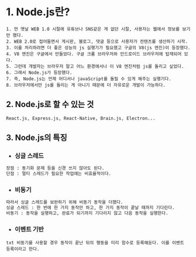 # 1. Node.js란?

```
1. 먼 옛날 WEB 1.0 시절에 유튜브나 SNS같은 게 없던 시절, 사용자는 웹에서 정보를 보기만 했다.
2. WEB 2.0로 접어들면서 게시판, 블로그, 댓글 등으로 사용자가 컨텐츠를 생산하기 시작.
3. 이를 처리하려면 더 좋은 성능의 js 실행기가 필요했고 구글의 V8(js 엔진)이 등장했다.
4. V8 엔진은 구글에서 만들었다. 구글 크롬 브라우저와 안드로이드 브라우저에 탑재되어 있다.
5. 그런데 개발자는 브라우저 말고 어느 환경에서나 이 V8 엔진처럼 js를 돌리고 싶었다. 
6. 그래서 Node.js가 등장했다.
7. 즉, Node.js는 언제 어디서나 javaScript를 돌릴 수 있게 해주는 실행기다.
8. 브라우저에서만 js를 돌리는 게 아니기 때문에 더 자유로운 개발이 가능하다.
```

## 2. Node.js로 할 수 있는 것
    React.js, Express.js, React-Native, Brain.js, Electron...

## 3. Node.js의 특징

- ### 싱글 스레드

```txt
장점 : 동기화 문제 등을 신경 쓰지 않아도 된다.
단점 : 멀티 스레드가 필요한 작업에는 비효율적이다.
```
        
- ### 비동기
    
```txt
따라서 싱글 스레드를 보완하기 위해 비동기 동작을 더했다.
싱글 스레드 : 한 번에 한 가지 동작만 하고, 한 가지 동작이 끝날 때까지 기다린다.
비동기 : 동작을 실행하고, 완료가 되기까지 기다리지 않고 다음 동작을 실행한다.
```
    
- ### 이벤트 기반

``txt
비동기를 사용할 경우 동작이 끝난 뒤의 행동을 미리 함수로 등록해둔다.
이를 이벤트 등록이라고 한다.
``
